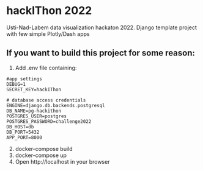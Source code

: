 # hackIThon 2022
Usti-Nad-Labem data visualization hackaton 2022. Django template project with few simple Plotly/Dash apps

## If you want to build this project for some reason:

1. Add .env file containing:
```
#app settings
DEBUG=1
SECRET_KEY=hackIThon

# database access credentials
ENGINE=django.db.backends.postgresql
DB_NAME=pg-hackithon
POSTGRES_USER=postgres
POSTGRES_PASSWORD=challenge2022
DB_HOST=db
DB_PORT=5432
APP_PORT=8000
```
2. docker-compose build
3. docker-compose up
4. Open http://localhost in your browser
